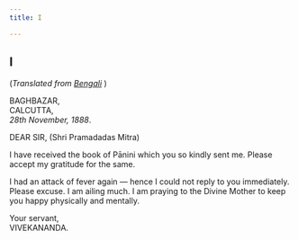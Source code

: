 ```yaml
---
title: I

---
```





  

  


## I

(*Translated from [Bengali](b6004e8001.pdf)* )

BAGHBAZAR,  
CALCUTTA,  
*28th November, 1888*.

DEAR SIR, (Shri Pramadadas Mitra)

I have received the book of Pānini which you so kindly sent me. Please
accept my gratitude for the same.

I had an attack of fever again — hence I could not reply to you
immediately. Please excuse. I am ailing much. I am praying to the Divine
Mother to keep you happy physically and mentally.

Your servant,  
VIVEKANANDA.


